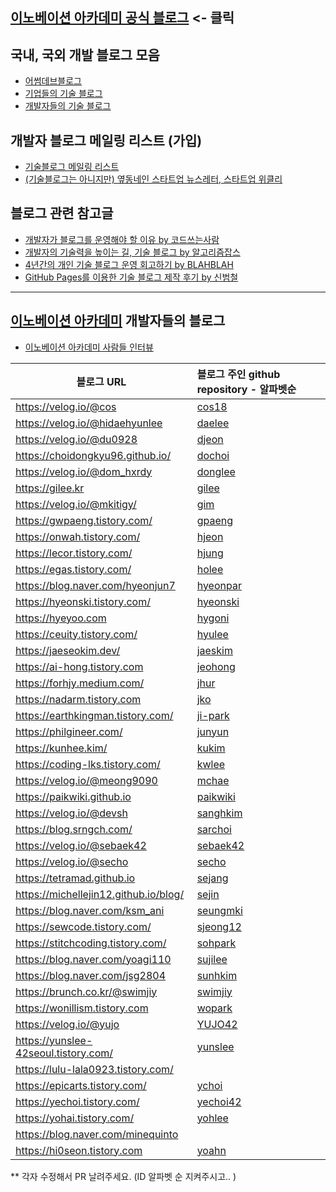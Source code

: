 ## [이노베이션 아카데미 공식 블로그](https://42place.innovationacademy.kr/) <- 클릭

## 국내, 국외 개발 블로그 모음

* [어썸데브블로그](https://github.com/sarojaba/awesome-devblog)
* [기업들의 기술 블로그](tech_blogs.md)
* [개발자들의 기술 블로그](personal_blogs.md)

## 개발자 블로그 메일링 리스트 (가입)

* [기술블로그 메일링 리스트](https://42place.innovationacademy.kr/newsletter)
* [(기술블로그는 아니지만) 옆동네인 스타트업 뉴스레터, 스타트업 위클리](http://glance.media/subscription/subscribe)

## 블로그 관련 참고글

* [개발자가 블로그를 운영해야 할 이유 by 코드쓰는사람](https://taegon.kim/archives/7107)
* [개발자의 기술력을 높이는 길, 기술 블로그 by 알고리즘잡스](https://brunch.co.kr/@thswlsgh/6)
* [4년간의 개인 기술 블로그 운영 회고하기 by BLAHBLAH](https://www.holaxprogramming.com/2016/11/17/blahblah-writing-as-programmer/)
* [GitHub Pages를 이용한 기술 블로그 제작 후기 by 신범철](https://medium.com/deliverytechkorea/github-pages를-이용한-기술-블로그-제작-후기-77ce4b5e5564)

----------

## [이노베이션 아카데미](https://innovationacademy.kr) 개발자들의 블로그

* [이노베이션 아카데미 사람들 인터뷰](https://humansof42.com)

| 블로그 URL                           | 블로그 주인 github repository - 알파벳순        |
| ------------------------------------ | :---------------------------------------------- |
| https://velog.io/@cos                | [cos18](https://github.com/cos18)               |
| https://velog.io/@hidaehyunlee       | [daelee](https://github.com/hidaehyunlee)       |
| https://velog.io/@du0928             | [djeon](https://github.com/Daewoong-Jeon)       |
| https://choidongkyu96.github.io/     | [dochoi](https://github.com/ChoiDongKyu96)      |
| https://velog.io/@dom_hxrdy          | [donglee](https://github.com/DomMorello)        |
| https://gilee.kr                     | [gilee](https://github.com/weg901127)           |
| https://velog.io/@mkitigy/           | [gim](https://github.com/GwangYeol-Im)          |
| https://gwpaeng.tistory.com/         | [gpaeng](https://gwpaeng.tistory.com/)          |
| https://onwah.tistory.com/           | [hjeon](https://github.com/jho2301)             |
| https://lecor.tistory.com/           | [hjung](https://github.com/hysimok)             |
| https://egas.tistory.com/            | [holee](https://github.com/hochan222)           |
| https://blog.naver.com/hyeonjun7     | [hyeonpar](https://github.com/c2lv)             |
| https://hyeonski.tistory.com/        | [hyeonski](https://github.com/hyeonski)         |
| https://hyeyoo.com                   | [hygoni](https://github.com/hygoni)             |
| https://ceuity.tistory.com/          | [hyulee](https://github.com/ceuity)             |
| https://jaeseokim.dev/               | [jaeskim](https://github.com/jaeSeoKim)         |
| https://ai-hong.tistory.com          | [jeohong](https://ai-hong.tistory.com)          |
| https://forhjy.medium.com/           | [jhur](https://github.com/jiyoon1156)           |
| https://nadarm.tistory.com           | [jko](https://github.com/nadarm)                |
| https://earthkingman.tistory.com/    | [ji-park](https://github.com/earthkingman)      |
| https://philgineer.com/              | [junyun](https://github.com/philgineer)         |
| https://kunhee.kim/                  | [kukim](https://github.com/ku-kim)              |
| https://coding-lks.tistory.com/      | [kwlee](https://github.com/Lks9172)             |
| https://velog.io/@meong9090          | [mchae](https://github.com/meong99)             |
| https://paikwiki.github.io           | [paikwiki](https://github.com/paikwiki)         |
| https://velog.io/@devsh              | [sanghkim](https://github.com/atlanboa)         |
| https://blog.srngch.com/             | [sarchoi](https://github.com/srngch)            |
| https://velog.io/@sebaek42           | [sebaek42](https://github.com/sebaek42)         |
| https://velog.io/@secho              | [secho](https://github.com/seongsangCHO)        |
| https://tetramad.github.io           | [sejang](https://github.com/Tetramad)           |
| https://michellejin12.github.io/blog/| [sejin](https://michellejin12.github.io/blog/)  |
| https://blog.naver.com/ksm_ani       | [seungmki](https://gitlab.com/ksmani0)          |
| https://sewcode.tistory.com/         | [sjeong12](https://github.com/sjeong12)         |
| https://stitchcoding.tistory.com/    | [sohpark](https://github.com/pje1740)           |
| https://blog.naver.com/yoagi110      | [sujilee](https://github.com/yoagi110)          |
| https://blog.naver.com/jsg2804       | [sunhkim](https://github.com/mocha-kim)         |
| https://brunch.co.kr/@swimjiy        | [swimjiy](https://github.com/swimjiy)           |
| https://wonillism.tistory.com        | [wopark](https://github.com/WONILLISM)          |
| https://velog.io/@yujo               | [YUJO42](https://github.com/YUJO42)             |
| https://yunslee-42seoul.tistory.com/ | [yunslee](https://github.com/exgs)              |
| https://lulu-lala0923.tistory.com/   |                                                 |
| https://epicarts.tistory.com/        | [ychoi](https://github.com/epicarts)            |
| https://yechoi.tistory.com/          | [yechoi42](https://github.com/yechoi42)         |
| https://yohai.tistory.com/           | [yohlee](https://github.com/l-yohai)            |
| https://blog.naver.com/minequinto    |                                                 |
| https://hi0seon.tistory.com          | [yoahn](https://hi0seon.tistory.com)            |


** 각자 수정해서 PR 날려주세요. (ID 알파벳 순 지켜주시고.. )

